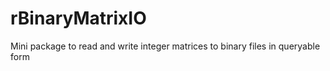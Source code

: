 # rBinaryMatrixIO
Mini package to read and write integer matrices to binary files in queryable form
